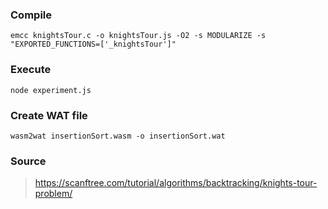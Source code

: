 ### Compile
```
emcc knightsTour.c -o knightsTour.js -O2 -s MODULARIZE -s "EXPORTED_FUNCTIONS=['_knightsTour']"
```

### Execute
```
node experiment.js
```

### Create WAT file
```
wasm2wat insertionSort.wasm -o insertionSort.wat
```

### Source
> https://scanftree.com/tutorial/algorithms/backtracking/knights-tour-problem/
